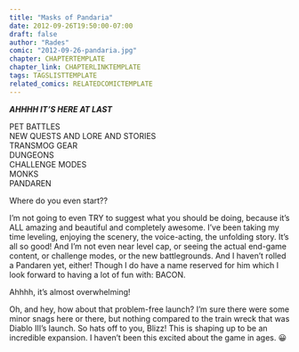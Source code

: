 ```yaml
---
title: "Masks of Pandaria"
date: 2012-09-26T19:50:00-07:00
draft: false
author: "Rades"
comic: "2012-09-26-pandaria.jpg"
chapter: CHAPTERTEMPLATE
chapter_link: CHAPTERLINKTEMPLATE
tags: TAGSLISTTEMPLATE
related_comics: RELATEDCOMICTEMPLATE
---
```


***AHHHH IT’S HERE AT LAST***


PET BATTLES<br>
NEW QUESTS AND LORE AND STORIES<br>
TRANSMOG GEAR<br>
DUNGEONS<br>
CHALLENGE MODES<br>
MONKS<br>
PANDAREN


Where do you even start??


I’m not going to even TRY to suggest what you should be doing, because it’s ALL amazing and beautiful and completely awesome. I’ve been taking my time leveling, enjoying the scenery, the voice-acting, the unfolding story. It’s all so good! And I’m not even near level cap, or seeing the actual end-game content, or challenge modes, or the new battlegrounds. And I haven’t rolled a Pandaren yet, either! Though I do have a name reserved for him which I look forward to having a lot of fun with: BACON.


Ahhhh, it’s almost overwhelming!


Oh, and hey, how about that problem-free launch? I’m sure there were some minor snags here or there, but nothing compared to the train wreck that was Diablo III’s launch. So hats off to you, Blizz! This is shaping up to be an incredible expansion. I haven’t been this excited about the game in ages. 😀

